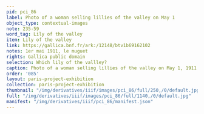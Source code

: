 ```yaml
---
pid: pci_86
label: Photo of a woman selling lillies of the valley on May 1
object_type: contextual-images
note: 235-59
word_tag: Lily of the valley
item: Lily of the valley
link: https://gallica.bnf.fr/ark:/12148/btv1b69162102
notes: 1er mai 1911, le muguet
rights: Gallica public domain
selection: Which lily of the vallley?
caption: Photo of a woman selling lillies of the valley on May 1, 1911
order: '085'
layout: paris-project-exhibition
collection: paris-project-exhibition
thumbnail: "/img/derivatives/iiif/images/pci_86/full/250,/0/default.jpg"
full: "/img/derivatives/iiif/images/pci_86/full/1140,/0/default.jpg"
manifest: "/img/derivatives/iiif/pci_86/manifest.json"
---
```

